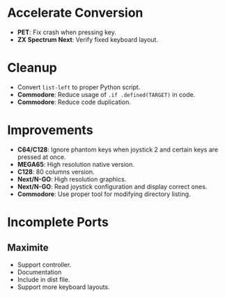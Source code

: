 # Accelerate Conversion

- **PET**: Fix crash when pressing key.
- **ZX Spectrum Next**: Verify fixed keyboard layout.

# Cleanup

- Convert `list-left` to proper Python script.
- **Commodore**: Reduce usage of `.if .defined(TARGET)` in code.
- **Commodore**: Reduce code duplication.

# Improvements

- **C64/C128**: Ignore phantom keys when joystick 2 and certain keys are pressed at once.
- **MEGA65**: High resolution native version.
- **C128**: 80 columns version.
- **Next/N-GO**: High resolution graphics.
- **Next/N-GO**: Read joystick configuration and display correct ones.
- **Commodore**: Use proper tool for modifying directory listing.

# Incomplete Ports

## Maximite

- Support controller.
- Documentation
- Include in dist file.
- Support more keyboard layouts.
